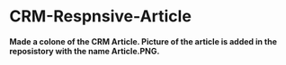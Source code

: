 # CRM-Respnsive-Article
#### Made a colone of the CRM Article. Picture of the article is added in the reposistory with the name Article.PNG.

